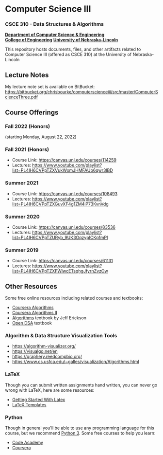 # Computer Science III
### CSCE 310 - Data Structures & Algorithms

**[Department of Computer Science & Engineering](https://cse.unl.edu)**  
**[College of Engineering](https://engineering.unl.edu/)**
**[University of Nebraska-Lincoln](https://unl.edu)**

This repository hosts documents, files, and other artifacts
related to Computer Science III (offered as CSCE 310) at
the University of Nebraska-Lincoln

## Lecture Notes

My lecture note set is available on BitBucket:
https://bitbucket.org/chrisbourke/computerscienceiii/src/master/ComputerScienceThree.pdf

## Course Offerings

### Fall 2022 (Honors)

(starting Monday, August 22, 2022)

### Fall 2021 (Honors)

- Course Link: https://canvas.unl.edu/courses/114259
- Lectures: https://www.youtube.com/playlist?list=PL4IH6CVPpTZXVukWxmJHMFAUb6qwr3lBD

### Summer 2021

- Course Link: https://canvas.unl.edu/courses/108493
- Lectures: https://www.youtube.com/playlist?list=PL4IH6CVPpTZXGuvXF4g1ZM4iP73KvnVdg

### Summer 2020

- Course Link: https://canvas.unl.edu/courses/83536
- Lectures: https://www.youtube.com/playlist?list=PL4IH6CVPpTZURyb_9UK3OqzypICKp1mPl

### Summer 2019

- Course Link: https://canvas.unl.edu/courses/61131
- Lectures: https://www.youtube.com/playlist?list=PL4IH6CVPpTZXFWlwcETsqhgJfyrnZvzOw

## Other Resources

Some free online resources including related courses and
textbooks:

- [Coursera Algorithms](https://www.coursera.org/course/algo)
- [Coursera Algorithms II](https://www.coursera.org/course/algo2)
- [Algorithms](http://jeffe.cs.illinois.edu/teaching/algorithms/) textbook by Jeff Erickson
- [Open DSA](http://opendatastructures.org/) textbook

### Algorithm & Data Structure Visualization Tools

- https://algorithm-visualizer.org/
- https://visualgo.net/en
- https://graphery.reedcompbio.org/
- https://www.cs.usfca.edu/~galles/visualization/Algorithms.html

### LaTeX

Though you can submit written assignments hand written, you
can never go wrong with LaTeX, here are some resources:

- [Getting Started With Latex](http://www.tug.org/begin.html)
- [LaTeX Templates](http://www.latextemplates.com/)

### Python

Though in general you'll be able to use any programming language
for this course, but we recommend [Python 3](https://www.python.org/).
Some free courses to help you learn:

- [Code Academy](https://www.codecademy.com/learn/learn-python-3)
- [Coursera](https://www.coursera.org/learn/python)
